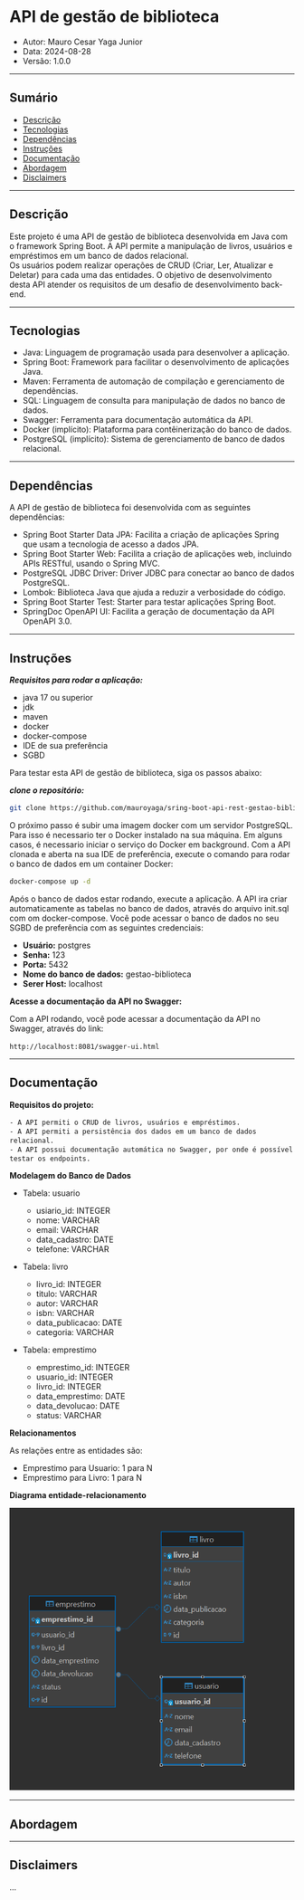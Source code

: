 # API de gestão de biblioteca

- Autor: Mauro Cesar Yaga Junior
- Data: 2024-08-28
- Versão: 1.0.0

---


## Sumário

- [Descrição](#Descrição)
- [Tecnologias](#Tecnologias)
- [Dependências](#Dependências)
- [Instruções](#Instruções)
- [Documentação](#Documentação)
- [Abordagem](#Abordagem)
- [Disclaimers](#Disclaimers)

---

## Descrição

Este projeto é uma API de gestão de biblioteca desenvolvida em Java com o framework Spring Boot. 
A API permite a manipulação de livros, usuários e empréstimos em um banco de dados relacional.  
Os usuários podem realizar operações de CRUD (Criar, Ler, Atualizar e Deletar) para cada uma das entidades.
O objetivo de desenvolvimento desta API atender os requisitos de um desafio de desenvolvimento back-end. 

---

## Tecnologias

- Java: Linguagem de programação usada para desenvolver a aplicação.
- Spring Boot: Framework para facilitar o desenvolvimento de aplicações Java.
- Maven: Ferramenta de automação de compilação e gerenciamento de dependências.
- SQL: Linguagem de consulta para manipulação de dados no banco de dados.
- Swagger: Ferramenta para documentação automática da API.
- Docker (implícito): Plataforma para contêinerização do banco de dados.
- PostgreSQL (implícito): Sistema de gerenciamento de banco de dados relacional.

---

## Dependências

A API de gestão de biblioteca foi desenvolvida com as seguintes dependências:

- Spring Boot Starter Data JPA: Facilita a criação de aplicações Spring que usam a tecnologia de acesso a dados JPA.
- Spring Boot Starter Web: Facilita a criação de aplicações web, incluindo APIs RESTful, usando o Spring MVC.
- PostgreSQL JDBC Driver: Driver JDBC para conectar ao banco de dados PostgreSQL.
- Lombok: Biblioteca Java que ajuda a reduzir a verbosidade do código.
- Spring Boot Starter Test: Starter para testar aplicações Spring Boot.
- SpringDoc OpenAPI UI: Facilita a geração de documentação da API OpenAPI 3.0.

---

## Instruções

***Requisitos para rodar a aplicação:***
 - java 17 ou superior
 - jdk
 - maven 
 - docker 
 - docker-compose
 - IDE de sua preferência
 - SGBD 

Para testar esta API de gestão de biblioteca, siga os passos abaixo:

***clone o repositório:***

```bash
git clone https://github.com/mauroyaga/sring-boot-api-rest-gestao-biblioteca.git
```
O próximo passo é subir uma imagem docker com um servidor PostgreSQL. Para isso é necessario ter o Docker instalado na sua máquina.
Em alguns casos, é necessario iniciar o serviço do Docker em background.
Com a API clonada e aberta na sua IDE de preferência, execute o comando para rodar o banco de dados em um container Docker:

```bash
docker-compose up -d
```

Após o banco de dados estar rodando, execute a aplicação.
A API ira criar automaticamente as tabelas no banco de dados, através do arquivo init.sql com om docker-compose.
Você pode acessar o banco de dados no seu SGBD de preferência com as seguintes credenciais:

- **Usuário:** postgres
- **Senha:** 123
- **Porta:** 5432
- **Nome do banco de dados:** gestao-biblioteca
- **Serer Host:** localhost

**Acesse a documentação da API no Swagger:**

Com a API rodando, você pode acessar a documentação da API no Swagger, através do link:

`http://localhost:8081/swagger-ui.html`

---

## Documentação

**Requisitos do projeto:**

    - A API permiti o CRUD de livros, usuários e empréstimos.
    - A API permiti a persistência dos dados em um banco de dados relacional.
    - A API possui documentação automática no Swagger, por onde é possível testar os endpoints.

**Modelagem do Banco de Dados**

- Tabela: usuario
    - usiario_id: INTEGER
    - nome: VARCHAR
    - email: VARCHAR
    - data_cadastro: DATE
    - telefone: VARCHAR

- Tabela: livro
    - livro_id: INTEGER
    - titulo: VARCHAR
    - autor: VARCHAR
    - isbn: VARCHAR
    - data_publicacao: DATE
    - categoria: VARCHAR
  
- Tabela: emprestimo
    - emprestimo_id: INTEGER
    - usuario_id: INTEGER
    - livro_id: INTEGER
    - data_emprestimo: DATE
    - data_devolucao: DATE
    - status: VARCHAR

**Relacionamentos**

As relações entre as entidades são:

- Emprestimo para Usuario: 1 para N
- Emprestimo para Livro: 1 para N

**Diagrama entidade-relacionamento**

![Diagrama](assets/gestao-biblioteca-der.png)
  
---

## Abordagem

---


## Disclaimers

...